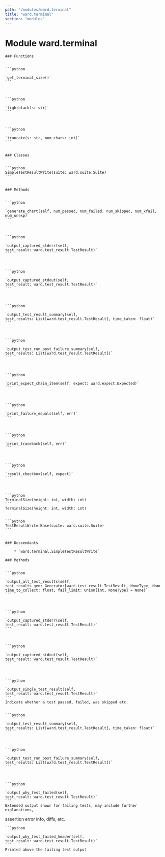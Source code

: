 ```yaml
---
path: "/modules/ward.terminal"
title: "ward.terminal"
section: "modules"
---
```


Module ward.terminal
====================

    ### Functions

        
    ```python
    
    `get_terminal_size()`
    ```
    

        
    ```python
    
    `lightblack(s: str)`
    ```
    

        
    ```python
    
    `truncate(s: str, num_chars: int)`
    ```
    

    ### Classes

        
    ```python
    SimpleTestResultWrite(suite: ward.suite.Suite)
    ```
    

    ### Methods

        
    ```python
    
    `generate_chart(self, num_passed, num_failed, num_skipped, num_xfail, num_unexp)`
    ```
    

        
    ```python
    
    `output_captured_stderr(self, test_result: ward.test_result.TestResult)`
    ```
    

        
    ```python
    
    `output_captured_stdout(self, test_result: ward.test_result.TestResult)`
    ```
    

        
    ```python
    
    `output_test_result_summary(self, test_results: List[ward.test_result.TestResult], time_taken: float)`
    ```
    

        
    ```python
    
    `output_test_run_post_failure_summary(self, test_results: List[ward.test_result.TestResult])`
    ```
    

        
    ```python
    
    `print_expect_chain_item(self, expect: ward.expect.Expected)`
    ```
    

        
    ```python
    
    `print_failure_equals(self, err)`
    ```
    

        
    ```python
    
    `print_traceback(self, err)`
    ```
    

        
    ```python
    
    `result_checkbox(self, expect)`
    ```
    

        
    ```python
    TerminalSize(height: int, width: int)
    ```
    TerminalSize(height: int, width: int)

        
    ```python
    TestResultWriterBase(suite: ward.suite.Suite)
    ```
    

    ### Descendants

        * `ward.terminal.SimpleTestResultWrite`

    ### Methods

        
    ```python
    
    `output_all_test_results(self, test_results_gen: Generator[ward.test_result.TestResult, NoneType, NoneType], time_to_collect: float, fail_limit: Union[int, NoneType] = None)`
    ```
    

        
    ```python
    
    `output_captured_stderr(self, test_result: ward.test_result.TestResult)`
    ```
    

        
    ```python
    
    `output_captured_stdout(self, test_result: ward.test_result.TestResult)`
    ```
    

        
    ```python
    
    `output_single_test_result(self, test_result: ward.test_result.TestResult)`
    ```
    Indicate whether a test passed, failed, was skipped etc.

        
    ```python
    
    `output_test_result_summary(self, test_results: List[ward.test_result.TestResult], time_taken: float)`
    ```
    

        
    ```python
    
    `output_test_run_post_failure_summary(self, test_results: List[ward.test_result.TestResult])`
    ```
    

        
    ```python
    
    `output_why_test_failed(self, test_result: ward.test_result.TestResult)`
    ```
    Extended output shown for failing tests, may include further explanations,
assertion error info, diffs, etc.

        
    ```python
    
    `output_why_test_failed_header(self, test_result: ward.test_result.TestResult)`
    ```
    Printed above the failing test output